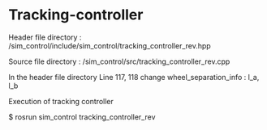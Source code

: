 # Tracking-controller

Header file directory : /sim_control/include/sim_control/tracking_controller_rev.hpp

Source file directory : /sim_control/src/tracking_controller_rev.cpp

In the header file directory
Line 117, 118
change wheel_separation_info : l_a, l_b

Execution of tracking controller

$ rosrun sim_control tracking_controller_rev
